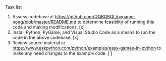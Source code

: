Task list
1. Assess codebase at https://github.com/QQBQBQL/pygame-pong/blob/master/README.md to determine feasiblity of running this code and making modifications. [x]
2. Install Python, PyGame, and Visual Studio Code as a means to run the code in the above codebase. [x] 
3. Review source material at https://www.askpython.com/python/examples/easy-games-in-python to make any need changes to the example code. [ ]
